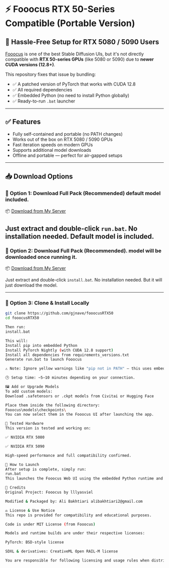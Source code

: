 # ⚡ Fooocus RTX 50-Series Compatible (Portable Version)

## 🧠 Hassle-Free Setup for RTX 5080 / 5090 Users

[Fooocus](https://github.com/lllyasviel/Fooocus) is one of the best Stable Diffusion UIs, but it's not directly compatible with **RTX 50-series GPUs** (like 5080 or 5090) due to **newer CUDA versions (12.8+)**.

This repository fixes that issue by bundling:

- ✅ A patched version of PyTorch that works with CUDA 12.8
- ✅ All required dependencies
- ✅ Embedded Python (no need to install Python globally)
- ✅ Ready-to-run `.bat` launcher

---

## ✅ Features

- Fully self-contained and portable (no PATH changes)
- Works out of the box on RTX 5080 / 5090 GPUs
- Fast iteration speeds on modern GPUs
- Supports additional model downloads
- Offline and portable — perfect for air-gapped setups

---

## 📥 Download Options

### 🔹 Option 1: Download Full Pack (Recommended) default model included.

📦 [Download from My Server](https://www.tartanak.com/alibakhtiari2/fooocusRTX50XX.rar)


Just extract and double-click `run.bat`. No installation needed. Default model is included.
----------------------------------------------------------------------------------------------

### 🔹 Option 2: Download Full Pack (Recommended). model will be downloaded once running it.

📦 [Download from My Server](https://www.tartanak.com/alibakhtiari2/fooocusrtx508090.rar)


Just extract and double-click `install.bat`. No installation needed. But it will just download the model.

----------------------------------------------------------------------------------------------

### 🔹 Option 3: Clone & Install Locally

```bash
git clone https://github.com/gjnave/fooocusRTX50
cd fooocusRTX50

Then run:
install.bat

This will:
Install pip into embedded Python
Install PyTorch Nightly (with CUDA 12.8 support)
Install all dependencies from requirements_versions.txt
Generate run.bat to launch Fooocus

⚠️ Note: Ignore yellow warnings like "pip not in PATH" — this uses embedded Python, and no global setup is required.

🕒 Setup time: ~5–10 minutes depending on your connection.

🖼️ Add or Upgrade Models
To add custom models:
Download .safetensors or .ckpt models from Civitai or Hugging Face

Place them inside the following directory:
Fooocus\models\checkpoints\
You can now select them in the Fooocus UI after launching the app.

🧪 Tested Hardware
This version is tested and working on:

✅ NVIDIA RTX 5080

✅ NVIDIA RTX 5090

High-speed performance and full compatibility confirmed.

🚀 How to Launch
After setup is complete, simply run:
run.bat
This launches the Fooocus Web UI using the embedded Python runtime and compatible CUDA build.

🙏 Credits
Original Project: Fooocus by lllyasviel

Modified & Packaged by: Ali Bakhtiari alibakhtiari2@gmail.com

⚖️ License & Use Notice
This repo is provided for compatibility and educational purposes.

Code is under MIT License (from Fooocus)

Models and runtime builds are under their respective licenses:

PyTorch: BSD-style license

SDXL & derivatives: CreativeML Open RAIL-M license

You are responsible for following licensing and usage rules when distributing or modifying models.
